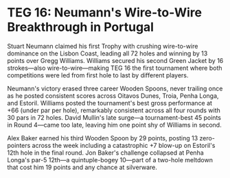 # TEG 16: Neumann's Wire-to-Wire Breakthrough in Portugal

Stuart Neumann claimed his first Trophy with crushing wire-to-wire dominance on the Lisbon Coast, leading all 72 holes and winning by 13 points over Gregg Williams. Williams secured his second Green Jacket by 16 strokes—also wire-to-wire—making TEG 16 the first tournament where both competitions were led from first hole to last by different players.

Neumann's victory erased three career Wooden Spoons, never trailing once as he posted consistent scores across Oitavos Dunes, Troia, Penha Longa, and Estoril. Williams posted the tournament's best gross performance at +66 (under par per hole), remarkably consistent across all four rounds with 30 pars in 72 holes. David Mullin's late surge—a tournament-best 45 points in Round 4—came too late, leaving him one point shy of Williams in second.

Alex Baker earned his third Wooden Spoon by 29 points, posting 13 zero-pointers across the week including a catastrophic +7 blow-up on Estoril's 12th hole in the final round. Jon Baker's challenge collapsed at Penha Longa's par-5 12th—a quintuple-bogey 10—part of a two-hole meltdown that cost him 19 points and any chance at silverware.